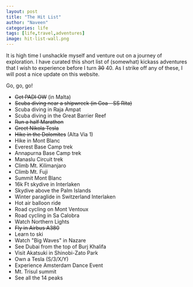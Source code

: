 ```yaml
---
layout: post
title: "The Hit List"
author: "Naveen"
categories: life
tags: [life,travel,adventures]
image: hit-list-wall.png
---
```


It is high time I unshackle myself and venture out on a journey of exploration. I have curated this short list of (somewhat) kickass adventures that I wish to experience before I turn ~~30~~ 40. As I strike off any of these, I will post a nice update on this website.

Go, go, go!

* ~~Get PADI OW~~ (in Malta)
* ~~Scuba diving near a shipwreck (in Goa - SS Rita)~~
* Scuba diving in Raja Ampat
* Scuba diving in the Great Barrier Reef  
* ~~Run a half Marathon~~
* ~~Greet Nikola Tesla~~
* ~~Hike in the Dolomites~~ (Alta Via 1)
* Hike in Mont Blanc
* Everest Base Camp trek
* Annapurna Base Camp trek
* Manaslu Circuit trek
* Climb Mt. Kilimanjaro
* Climb Mt. Fuji
* Summit Mont Blanc
* 16k Ft skydive in Interlaken
* Skydive above the Palm Islands
* Winter paraglide in Switzerland Interlaken
* Hot air balloon ride
* Road cycling on Mont Ventoux
* Road cycling in Sa Calobra
* Watch Northern Lights
* ~~Fly in Airbus A380~~
* Learn to ski
* Watch "Big Waves" in Nazare
* See Dubai from the top of Burj Khalifa
* Visit Akatsuki in Shinobi-Zato Park
* Own a Tesla (S/3/X/Y)
* Experience Amsterdam Dance Event
* Mt. Trisul summit
* See all the 14 peaks
